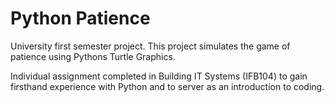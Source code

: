 # Python Patience
University first semester project. This project simulates the game of patience using Pythons Turtle Graphics.

Individual assignment completed in Building IT Systems (IFB104) to gain firsthand experience with Python and to server as an introduction to coding.
